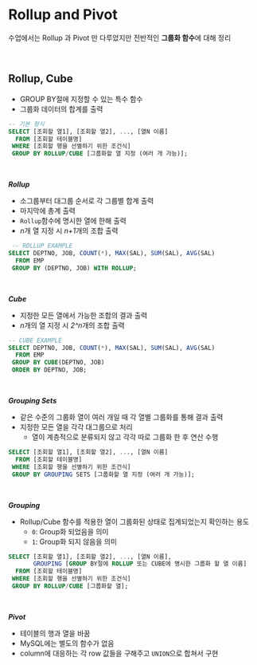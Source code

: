 # **Rollup and Pivot**

수업에서는 Rollup 과 Pivot 만 다루었지만 전반적인 **그룹화 함수**에 대해 정리

<br>

## **Rollup, Cube**

- GROUP BY절에 지정할 수 있는 특수 함수
- 그룹화 데이터의 합계를 출력

```sql
-- 기본 형식
SELECT [조회할 열1], [조회할 열2], ..., [열N 이름]
  FROM [조회할 테이블명]
 WHERE [조회할 행을 선별하기 위한 조건식]
 GROUP BY ROLLUP/CUBE [그룹화할 열 지정 (여러 개 가능)];
```

<br>

**_Rollup_**

- 소그룹부터 대그룹 순서로 각 그룹별 합계 출력
- 마지막에 총계 출력
- `Rollup`함수에 명시한 열에 한해 출력
- *n*개 열 지정 시 *n+1*개의 조합 출력

```sql
 -- ROLLUP EXAMPLE
SELECT DEPTNO, JOB, COUNT(*), MAX(SAL), SUM(SAL), AVG(SAL)
  FROM EMP
 GROUP BY (DEPTNO, JOB) WITH ROLLUP;
```

<br>

**_Cube_**

- 지정한 모든 열에서 가능한 조합의 결과 출력
- *n*개의 열 지정 시 *2^n*개의 조합 출력

```sql
-- CUBE EXAMPLE
SELECT DEPTNO, JOB, COUNT(*), MAX(SAL), SUM(SAL), AVG(SAL)
  FROM EMP
 GROUP BY CUBE(DEPTNO, JOB)
 ORDER BY DEPTNO, JOB;
```

<br>

***Grouping Sets***
- 같은 수준의 그룹화 열이 여러 개일 때 각 열별 그룹화를 통해 결과 출력
- 지정한 모든 열을 각각 대그룹으로 처리
  - 열이 계층적으로 분류되지 않고 각각 따로 그룹화 한 후 연산 수행

```sql
SELECT [조회할 열1], [조회할 열2], ..., [열N 이름] 
  FROM [조회할 테이블명] 
 WHERE [조회할 행을 선별하기 위한 조건식] 
 GROUP BY GROUPING SETS [그룹화할 열 지정 (여러 개 가능)];
```

<br>

***Grouping***
- Rollup/Cube 함수를 적용한 열이 그룹화된 상태로 집계되었는지 확인하는 용도
  - `0`: Group화 되었음을 의미
  - `1`: Group화 되지 않음을 의미

```sql
SELECT [조회할 열1], [조회할 열2], ..., [열N 이름], 
       GROUPING [GROUP BY절에 ROLLUP 또는 CUBE에 명시한 그룹화 할 열 이름] 
  FROM [조회할 테이블명] 
 WHERE [조회할 행을 선별하기 위한 조건식] 
 GROUP BY ROLLUP/CUBE [그룹화할 열];
```

<br>

***Pivot***
- 테이블의 행과 열을 바꿈
- MySQL에는 별도의 함수가 없음
- column에 대응하는 각 row 값들을 구해주고 `UNION`으로 합쳐서 구현